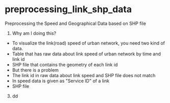 # preprocessing_link_shp_data
Preprocessing the Speed and Geographical Data based on SHP file

1. Why am I doing this?
- To visualize the link(road) speed of urban network, you need two kind of data.
 - Table that has raw data about link speed of urban network by time and link id
 - SHP file that contains the geometry of each link id
- But there is a problem
 - The link id in raw data about link speed and SHP file does not match
 - In speed data is given as "Service ID" of a link
 - SHP file 

3. dd
